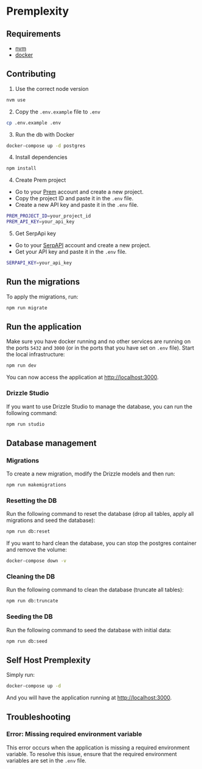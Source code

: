 # Premplexity

## Requirements

- [nvm](https://nodejs.org/en/download/package-manager)
- [docker](https://docs.docker.com/get-started/get-docker)

## Contributing

1. Use the correct node version

```bash
nvm use
```

2. Copy the `.env.example` file to `.env`

```bash
cp .env.example .env
```

3. Run the db with Docker

```bash
docker-compose up -d postgres
```

4. Install dependencies

```bash
npm install
```

4. Create Prem project

- Go to your [Prem](https://app.premai.io/projects/) account and create a new project.
- Copy the project ID and paste it in the `.env` file.
- Create a new API key and paste it in the `.env` file.

```bash
PREM_PROJECT_ID=your_project_id
PREM_API_KEY=your_api_key
```

5. Get SerpApi key

- Go to your [SerpAPI](https://serpapi.com/dashboard) account and create a new project.
- Get your API key and paste it in the `.env` file.

```bash
SERPAPI_KEY=your_api_key
```

## Run the migrations

To apply the migrations, run:

```bash
npm run migrate
```

## Run the application

Make sure you have docker running and no other services are running on the ports `5432` and `3000` (or in the ports that you have set on `.env` file). Start the local infrastructure:

```bash
npm run dev
```

You can now access the application at [http://localhost:3000](http://localhost:3000).

### Drizzle Studio

If you want to use Drizzle Studio to manage the database, you can run the following command:

```bash
npm run studio
```

## Database management

### Migrations

To create a new migration, modify the Drizzle models and then run:

```bash
npm run makemigrations
```

### Resetting the DB

Run the following command to reset the database (drop all tables, apply all migrations and seed the database):

```bash
npm run db:reset
```

If you want to hard clean the database, you can stop the postgres container and remove the volume:

```bash
docker-compose down -v
```

### Cleaning the DB

Run the following command to clean the database (truncate all tables):

```bash
npm run db:truncate
```

### Seeding the DB

Run the following command to seed the database with initial data:

```bash
npm run db:seed
```

## Self Host Premplexity

Simply run: 

```bash
docker-compose up -d
```

And you will have the application running at [http://localhost:3000](http://localhost:3000).

## Troubleshooting

### Error: Missing required environment variable

This error occurs when the application is missing a required environment variable. To resolve this issue, ensure that the required environment variables are set in the `.env` file.
